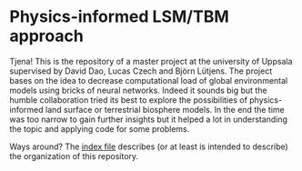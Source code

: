 # Physics-informed LSM/TBM approach
Tjena! This is the repository of a master project at the university of Uppsala supervised by David Dao, Lucas Czech and Björn Lütjens. The project bases on the idea to decrease computational load of global environmental models using bricks of neural networks. Indeed it sounds big but the humble collaboration tried its best to explore the possibilities of physics-informed land surface or terrestrial biosphere models. In the end the time was too narrow to gain further insights but it helped a lot in understanding the topic and applying code for some problems.

Ways around? The [index file](./docs/INDEX.yml) describes (or at least is intended to describe) the organization of this repository.
